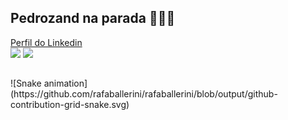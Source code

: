 ## Pedrozand na parada 🥶👨‍💻 
 
 <div>	
 <a href="https://www.linkedin.com/in/pedro-oliveira-644718206/"> Perfil do Linkedin </a>
 <br>
  <img height="150em" src="https://github-readme-stats.vercel.app/api?username=pedrozand&show_icons=true&count_private=true&theme=react&hide_border=true&bg_color=1F222E&title_color=79ff97&icon_color=79ff97" />
  <img height="150em" src="https://github-readme-stats.vercel.app/api/top-langs/?username=pedrozand&exclude_repo=machine-learning&langs_count=8&layout=compact&theme=react&hide_border=true&bg_color=1F222E&title_color=79ff97&icon_color=79ff97"/>
</div>

  
##
 
<div> 
  ![Snake animation](https://github.com/rafaballerini/rafaballerini/blob/output/github-contribution-grid-snake.svg)
</div>
